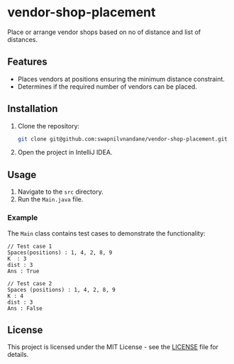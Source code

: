 # vendor-shop-placement
Place or arrange vendor shops based on no of distance and list of distances.

## Features

- Places vendors at positions ensuring the minimum distance constraint.
- Determines if the required number of vendors can be placed.

## Installation

1. Clone the repository:
    ```sh
    git clone git@github.com:swapnilvnandane/vendor-shop-placement.git
    ```
2. Open the project in IntelliJ IDEA.

## Usage

1. Navigate to the `src` directory.
2. Run the `Main.java` file.

### Example

The `Main` class contains test cases to demonstrate the functionality:

```
// Test case 1
Spaces(positions) : 1, 4, 2, 8, 9
K  : 3
dist : 3
Ans : True

// Test case 2
Spaces (positions) : 1, 4, 2, 8, 9
K : 4
dist : 3
Ans : False
```

## License
This project is licensed under the MIT License - see the [LICENSE](LICENSE) file for details.
```
